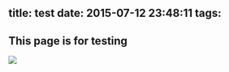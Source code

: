 title: test
date: 2015-07-12 23:48:11
tags:
---
## This page is for testing
![](/images/avatar.jpg) 
